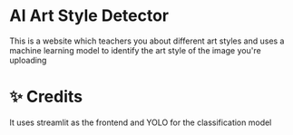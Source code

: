 # AI Art Style Detector
This is a website which teachers you about different art styles and uses a machine learning model to identify the art style of the image you're uploading

# ✨ Credits
It uses streamlit as the frontend and YOLO for the classification model
